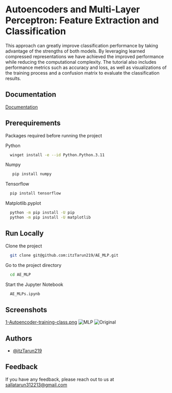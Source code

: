 
# Autoencoders and Multi-Layer Perceptron: Feature Extraction and Classification

This approach can greatly improve classification performance by taking advantage of the strengths of both models. By leveraging learned compressed representations we have achieved the improved performance while reducing the computational complexity. The tutorial also includes performance metrics such as accuracy and loss, as well as visualizations of the training process and a confusion matrix to evaluate the classification results.



## Documentation

[Documentation](https://docs.google.com/document/d/1gi2rwSahKDBBsWv27QHUI0bqk_AhwOEhO8hXWZy-O-s/edit?usp=sharing)


## Prerequirements

Packages required before running the project

Python
```bash
  winget install -e --id Python.Python.3.11
```

Numpy
```bash
   pip install numpy
```

Tensorflow
```bash
  pip install tensorflow
```

Matplotlib.pyplot
```bash
  python -m pip install -U pip
  python -m pip install -U matplotlib
```


## Run Locally

Clone the project

```bash
  git clone git@github.com:itzTarun219/AE_MLP.git
```

Go to the project directory

```bash
  cd AE_MLP
```

Start the Jupyter Notebook

```bash
  AE_MLPs.ipynb
```


## Screenshots

[1-Autoencoder-training-class.png](https://postimg.cc/XBpGSk0b)
![MLP](https://i.postimg.cc/RVX7VbJY/2-MLP-Training-accuracy.png)
![Original](https://i.postimg.cc/pLSKKhZY/Original-and-predicted-values.png)

## Authors

- [@itzTarun219](https://github.com/itzTarun219)


## Feedback

If you have any feedback, please reach out to us at sallatarun312213@gmail.com

